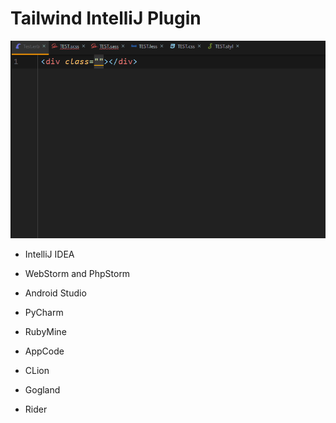 # Tailwind IntelliJ Plugin

![](images/css.gif)

-   IntelliJ IDEA
    
-   WebStorm and PhpStorm
    
-   Android Studio
    
-   PyCharm
    
-   RubyMine
    
-   AppCode
    
-   CLion
    
-   Gogland
    
-   Rider
